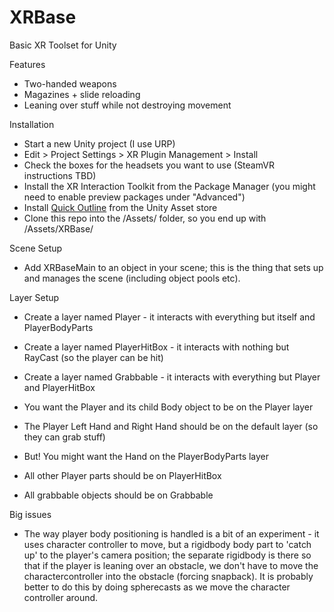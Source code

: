 # XRBase
Basic XR Toolset for Unity

Features
- Two-handed weapons
- Magazines + slide reloading
- Leaning over stuff while not destroying movement

Installation
- Start a new Unity project (I use URP)
- Edit > Project Settings > XR Plugin Management > Install
- Check the boxes for the headsets you want to use (SteamVR instructions TBD)
- Install the XR Interaction Toolkit from the Package Manager (you might need to enable preview packages under "Advanced")
- Install [Quick Outline](https://assetstore.unity.com/packages/tools/particles-effects/quick-outline-115488) from the Unity Asset store
- Clone this repo into the /Assets/ folder, so you end up with /Assets/XRBase/

Scene Setup
- Add XRBaseMain to an object in your scene; this is the thing that sets up and manages the scene (including object pools etc).

Layer Setup
- Create a layer named Player - it interacts with everything but itself and PlayerBodyParts
- Create a layer named PlayerHitBox - it interacts with nothing but RayCast (so the player can be hit)
- Create a layer named Grabbable - it interacts with everything but Player and PlayerHitBox

- You want the Player and its child Body object to be on the Player layer
- The Player Left Hand and Right Hand should be on the default layer (so they can grab stuff)
- But! You might want the Hand on the PlayerBodyParts layer
- All other Player parts should be on PlayerHitBox
- All grabbable objects should be on Grabbable

Big issues
- The way player body positioning is handled is a bit of an experiment - it uses character
controller to move, but a rigidbody body part to 'catch up' to the player's camera position; the
separate rigidbody is there so that if the player is leaning over an obstacle, we don't have to
move the charactercontroller into the obstacle (forcing snapback). It is probably better to do this
by doing spherecasts as we move the character controller around.